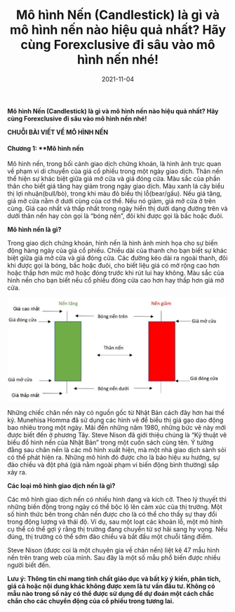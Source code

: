 ﻿---
title: Mô hình Nến (Candlestick) là gì và mô hình nến nào hiệu quả nhất? Hãy cùng Forexclusive đi sâu vào mô hình nến nhé!
date: 2021-11-04
description: I am a description of a great article
img: /images/article/Chapter_1_Whats_candlestick_pattern_And_what_are_the_types_of_candlestick_trading_patterns.jpg
alt: Mô hình Nến (Candlestick) là gì và mô hình nến nào hiệu quả nhất? Hãy cùng Forexclusive đi sâu vào mô hình nến nhé!
tags: 
  - Hashtag 1
  - Hashtag 2
  - Hashtag 3
  - Hashtag 4
  - Hashtag 5
  - Hashtag 6
---

**Mô hình Nến (Candlestick) là gì và mô hình nến nào hiệu quả nhất? Hãy cùng Forexclusive đi sâu vào mô hình nến nhé!**

**CHUỖI BÀI VIẾT VỀ MÔ HÌNH NẾN**

#### Chương 1: **Mô hình nến

Mô hình nến, trong bối cảnh giao dịch chứng khoán, là hình ảnh trực quan về phạm vi di chuyển của giá cổ phiếu trong một ngày giao dịch. Thân nến thể hiện sự khác biệt giữa giá mở cửa và giá đóng cửa. Màu sắc của phần thân cho biết giá tăng hay giảm trong ngày giao dịch. Màu xanh lá cây biểu thị lợi nhuận(bull/bò), trong khi màu đỏ biểu thị lỗ(bear/gấu). Nếu giá tăng, giá mở cửa nằm ở dưới cùng của cơ thể. Nếu nó giảm, giá mở cửa ở trên cùng. Giá cao nhất và thấp nhất trong ngày hiển thị dưới dạng đường trên và dưới thân nến hay còn gọi là “bóng nến”, đôi khi được gọi là bấc hoặc đuôi.

**Mô hình nến là gì?**

Trong giao dịch chứng khoán, hình nến là hình ảnh minh họa cho sự biến động hàng ngày của giá cổ phiếu. Chiều dài của thanh cho bạn biết sự khác biệt giữa giá mở cửa và giá đóng cửa. Các đường kéo dài ra ngoài thanh, đôi khi được gọi là bóng, bấc hoặc đuôi, cho biết liệu giá có mở rộng cao hơn hoặc thấp hơn mức mở hoặc đóng trước khi rút lui hay không. Màu sắc của hình nến cho bạn biết nếu cổ phiếu đóng cửa cao hơn hay thấp hơn giá mở cửa.

![](/images/article/Chapter_1_Whats_candlestick_pattern_And_what_are_the_types_of_candlestick_trading_patterns/1_vn.png)

Những chiếc chân nến này có nguồn gốc từ Nhật Bản cách đây hơn hai thế kỷ. Munehisa Homma đã sử dụng các hình vẽ để biểu thị giá gạo dao động bao nhiêu trong một ngày. Mãi đến những năm 1980, những bức vẽ này mới được biết đến ở phương Tây. Steve Nison đã giới thiệu chúng là “Kỹ thuật vẽ biểu đồ hình nến của Nhật Bản” trong một cuốn sách cùng tên. Ý tưởng đằng sau chân nến là các mô hình xuất hiện, mà một nhà giao dịch sành sỏi có thể phát hiện ra. Những mô hình đó được cho là báo hiệu xu hướng, sự đảo chiều và đột phá (giá nằm ngoài phạm vi biến động bình thường) sắp xảy ra.

**Các loại mô hình giao dịch nến là gì?**

Các mô hình giao dịch nến có nhiều hình dạng và kích cỡ. Theo lý thuyết thì những biến động trong ngày có thể bộc lộ lên cảm xúc của thị trường. Một số hình thức bên trong chân nến được cho là có thể cho thấy sự thay đổi trong động lượng và thái độ. Ví dụ, sau một loạt các khoản lỗ, một mô hình cụ thể có thể gợi ý rằng thị trường đang chuyển từ sợ hãi sang hy vọng. Nếu đúng, thị trường có thể sớm đảo chiều và bắt đầu một chuỗi tăng điểm.

Steve Nison (được coi là một chuyên gia về chân nến) liệt kê 47 mẫu hình nến trên trang web của mình. Sau đây là một số mẫu phổ biến được nhiều người biết đến.

**Lưu ý: Thông tin chỉ mang tính chất giáo dục và bất kỳ ý kiến, phân tích, giá cả hoặc nội dung khác không được xem là tư vấn đầu tư. Không có mẫu nào trong số này có thể được sử dụng để dự đoán một cách chắc chắn cho các chuyển động của cổ phiếu trong tương lai.**